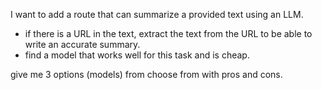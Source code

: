 I want to add a route that can summarize a provided text using an LLM.

- if there is a URL in the text, extract the text from the URL to be able to write an accurate summary.
- find a model that works well for this task and is cheap.

give me 3 options (models) from choose from with pros and cons.
